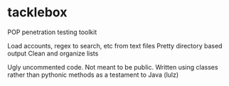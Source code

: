 tacklebox
=========

POP penetration testing toolkit

Load accounts, regex to search, etc from text files
Pretty directory based output
Clean and organize lists

Ugly uncommented code. Not meant to be public.
Written using classes rather than pythonic methods as a testament to Java (lulz)

